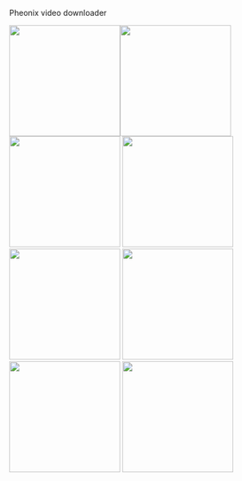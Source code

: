 Pheonix video downloader

<img src="https://user-images.githubusercontent.com/22678611/62362245-0350d000-b536-11e9-84f6-cb439bb80ede.png" width="200"><img src="https://user-images.githubusercontent.com/22678611/62362247-03e96680-b536-11e9-85a0-788b65cc51c7.png" width="200">
<img src="https://user-images.githubusercontent.com/22678611/62362249-03e96680-b536-11e9-9c73-1b5798b7292c.png" width="200">
<img src="https://user-images.githubusercontent.com/22678611/62362251-03e96680-b536-11e9-93e1-5661aa62755e.png" width="200">
<img src="https://user-images.githubusercontent.com/22678611/62362253-0481fd00-b536-11e9-88c3-f19c778976dd.png" width="200">
<img src="https://user-images.githubusercontent.com/22678611/62362254-0481fd00-b536-11e9-9675-8a0f690dd633.png" width="200">
<img src="https://user-images.githubusercontent.com/22678611/62362255-051a9380-b536-11e9-82c6-f449e8eaebba.png" width="200">
<img src="https://user-images.githubusercontent.com/22678611/62362256-051a9380-b536-11e9-8c1a-e0ac4e18e249.png" width="200">


